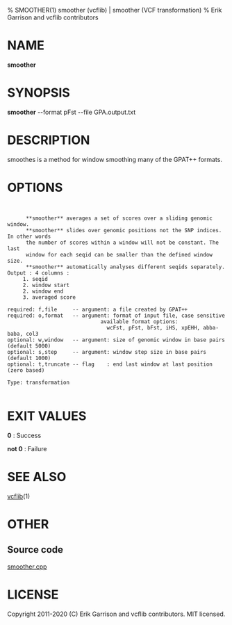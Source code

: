 % SMOOTHER(1) smoother (vcflib) | smoother (VCF transformation)
% Erik Garrison and vcflib contributors

# NAME

**smoother**

# SYNOPSIS

**smoother** --format pFst --file GPA.output.txt

# DESCRIPTION

smoothes is a method for window smoothing many of the GPAT++ formats.



# OPTIONS

```


      **smoother** averages a set of scores over a sliding genomic window.            
      **smoother** slides over genomic positions not the SNP indices. In other words  
      the number of scores within a window will not be constant. The last         
      window for each seqid can be smaller than the defined window size.          
      **smoother** automatically analyses different seqids separately.                
Output : 4 columns :     
     1. seqid            
     2. window start     
     2. window end       
     3. averaged score   

required: f,file     -- argument: a file created by GPAT++                           
required: o,format   -- argument: format of input file, case sensitive               
                              available format options:                                    
                                wcFst, pFst, bFst, iHS, xpEHH, abba-baba, col3             
optional: w,window   -- argument: size of genomic window in base pairs (default 5000)
optional: s,step     -- argument: window step size in base pairs (default 1000)      
optional: t,truncate -- flag    : end last window at last position (zero based)      

Type: transformation


```





# EXIT VALUES

**0**
: Success

**not 0**
: Failure

# SEE ALSO



[vcflib](./vcflib.md)(1)



# OTHER

## Source code

[smoother.cpp](https://github.com/vcflib/vcflib/blob/master/src/smoother.cpp)

# LICENSE

Copyright 2011-2020 (C) Erik Garrison and vcflib contributors. MIT licensed.

<!--
  Created with ./scripts/bin2md.rb scripts/bin2md-template.erb
-->
